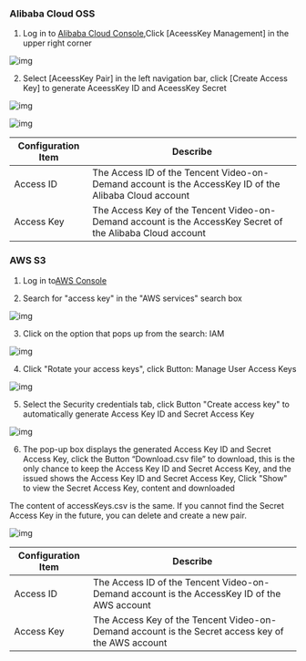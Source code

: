 ### **Alibaba Cloud OSS**

1. Log in to [Alibaba Cloud Console](https://home-intl.console.aliyun.com/?spm=a3c0i.7911826.6791778070.44.44193870NcDmuq),Click [AceessKey Management] in the upper right corner

![img](https://qcloudimg.tencent-cloud.cn/raw/fce5a6308421d3dc5ca8527386f6db38.png)

2. Select [AceessKey Pair] in the left navigation bar, click [Create Access Key] to generate AceessKey ID and AceessKey Secret

![img](https://qcloudimg.tencent-cloud.cn/raw/f08cb6fc9aacb90aac1d0cf464cbb734.png)

![img](https://qcloudimg.tencent-cloud.cn/raw/a327576c1d2ecac57c466a09e4f651b1.png)



| Configuration Item | Describe                                                     |
| ------------------ | ------------------------------------------------------------ |
| Access ID          | The Access ID of the Tencent Video-on-Demand account is the AccessKey ID of the Alibaba Cloud account |
| Access Key         | The Access Key of the Tencent Video-on-Demand account is the AccessKey Secret of the Alibaba Cloud account |

### **AWS S3**

1. Log in to[AWS Console](https://signin.aws.amazon.com/signin?redirect_uri=https%3A%2F%2Fconsole.aws.amazon.com%2Fconsole%2Fhome%3FhashArgs%3D%23%26isauthcode%3Dtrue%26nc2%3Dh_ct%26src%3Dheader-signin%26state%3DhashArgsFromTB_ap-northeast-1_c1ce58b06ec43f75&client_id=arn%3Aaws%3Asignin%3A%3A%3Aconsole%2Fcanvas&forceMobileApp=0&code_challenge=CaZWRvqV_1cfih72WiKyQLFILOJeAb_rJ6fQljIZ3sM&code_challenge_method=SHA-256)

2. Search for "access key" in the "AWS services" search box

![img](https://qcloudimg.tencent-cloud.cn/raw/b66a0dd3553c02eb0d19201c25d2a6a6.png)

3. Click on the option that pops up from the search: IAM

![img](https://qcloudimg.tencent-cloud.cn/raw/457b6e760b769da5d05e479abced4d3a.png)

4. Click "Rotate your access keys", click Button: Manage User Access Keys

![img](https://qcloudimg.tencent-cloud.cn/raw/371563847e2a174dfb2fbe47f8ee956a.png)

5. Select the Security credentials tab, click Button "Create access key" to automatically generate Access Key ID and Secret Access Key

![img](https://qcloudimg.tencent-cloud.cn/raw/9befceace4a4c367649ba283ea34a509.png)

6. The pop-up box displays the generated Access Key ID and Secret Access Key, click the Button “Download.csv file” to download, this is the only chance to keep the Access Key ID and Secret Access Key, and the issued shows the Access Key ID and Secret Access Key, Click "Show" to view the Secret Access Key, content and downloaded

The content of accessKeys.csv is the same. If you cannot find the Secret Access Key in the future, you can delete and create a new pair.

![img](https://qcloudimg.tencent-cloud.cn/raw/dc5350c516a96aca53da7f56d7f3abeb.png)



| Configuration Item | Describe                                                     |
| ------------------ | ------------------------------------------------------------ |
| Access ID          | The Access ID of the Tencent Video-on-Demand account is the AccessKey ID of the AWS account |
| Access Key         | The Access Key of the Tencent Video-on-Demand account is the Secret access key  of the AWS account |